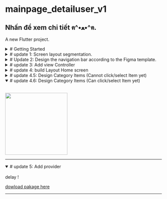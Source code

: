 # mainpage_detailuser_v1
## Nhấn để xem chi tiết ฅ^•ﻌ•^ฅ.
A new Flutter project.
<details lose="" align="left">
  <summary>  
  # Getting Started
  </summary>
This project is a starting point for a Flutter application.

A few resources to get you started if this is your first Flutter project:

- [Lab: Write your first Flutter app](https://docs.flutter.dev/get-started/codelab)
- [Cookbook: Useful Flutter samples](https://docs.flutter.dev/cookbook)

For help getting started with Flutter development, view the
[online documentation](https://docs.flutter.dev/), which offers tutorials,
samples, guidance on mobile development, and a full API reference.

---
</details> 

<details lose="" align="left">
  <summary>
    # update 1: Screen layout segmentation.
  </summary>

  ---

<p align="center">
  <img src="https://github.com/rudeusMSK/TeamFlutter_Demo2024/assets/160387470/bb342497-a29c-45c9-9822-3f0e88f08610" alt="Screen layout segmentation" width="600"/>
</p>

Demo 1:

<br>

<p align="center">
  <img src="https://github.com/rudeusMSK/TeamFlutter_Demo2024/assets/160387470/5304de21-49a0-434d-86a2-d27ebe8b2380" width="600"/>
</p> 

---

</details>

<details lose="" align="left">
  <summary>  
  # Update 2: Design the navigation bar according to the Figma template.
  </summary>
<br>
  
  ---

Template Figma here: [Click ! moe moe ฅ^•ﻌ•^ฅ ~!](https://www.figma.com/design/AzwPKLm81SALQlf1J5CzB1/app-shopping-sports?node-id=0-1&t=8lrFv3xbg03qVihm-0)

<p align="center">
  <img src="https://github.com/rudeusMSK/TeamFlutter_Demo2024/assets/160387470/17e97a09-93b1-49a4-9706-7edd1a56f298" width="185"/>
  <img src="https://github.com/rudeusMSK/TeamFlutter_Demo2024/assets/160387470/9f732fc3-c9d8-4643-8f30-1cc25ebe043f" width="600"/>
</p>
<br>

---

</details> 

<details lose="" align="left">
  <summary>  
  # update 3: Add view Controller
  </summary>
  <br>
  
---

<h3> user name is Different 🐸: </h3>
<p align="center">
  <img src="https://github.com/rudeusMSK/TeamFlutter_Demo2024/assets/160387470/e3f14ea2-e32d-4ba2-8ba1-f6cbe6e99dc0" width="600"/>
</p>
<h3> fix and Run: </h3>
<p align="center">
  <img src="https://github.com/rudeusMSK/TeamFlutter_Demo2024/assets/160387470/cb188c61-9913-4df4-bb34-499af23ae987" width="600"/>
</p>

---

</details> 

<details lose="" align="left">
  <summary>  
  # update 4: build Layout Home screen
  </summary>
<br>
<p align="center">
  <img src="https://github.com/rudeusMSK/TeamFlutter_Demo2024/assets/160387470/2afb5844-5ec2-4e88-a1be-9e64307da0f1" width="600"/>
</p>
<hr>
</details> 

<details close="" align="left">
  <summary>  
  # update 4.5: Design Category Items (Cannot click/select Item yet)
  </summary>
<br>
<p align="left">
  <img src="https://github.com/rudeusMSK/TeamFlutter_Demo2024/assets/160387470/70d55076-fa03-4a26-bf63-3741b7243970" width="200"/>
</p>
</details>

<details open="" align="left">
  <summary>  
  # update 4.6: Design Category Items (Can click/select Item yet)
  </summary>
<br>
<p align="left">
  <img src="https://github.com/rudeusMSK/TeamFlutter_Demo2024/assets/160387470/f1305ef5-2fe8-4c7a-b421-640629d1bc18" width="200"/>
</p>

  ---
  
</details>

<details open="" align="left">
  <summary>  
  # update 5: Add provider
  </summary>
<br>
delay !

[dowload pakage here](https://pub.dev/packages/provider)

---

</details> 

